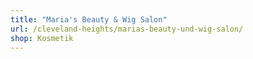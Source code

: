 ```yaml
---
title: "Maria's Beauty & Wig Salon"
url: /cleveland-heights/marias-beauty-und-wig-salon/
shop: Kosmetik
---
```

